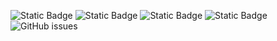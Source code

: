 ![Static Badge](https://img.shields.io/badge/blacklists-60-000000) ![Static Badge](https://img.shields.io/badge/blacklisted-2811072-cc0000) ![Static Badge](https://img.shields.io/badge/whitelisted-2243-00CC00) ![Static Badge](https://img.shields.io/badge/streaming_blacklist-28107-000000) ![GitHub issues](https://img.shields.io/github/issues/fabriziosalmi/blacklists)
